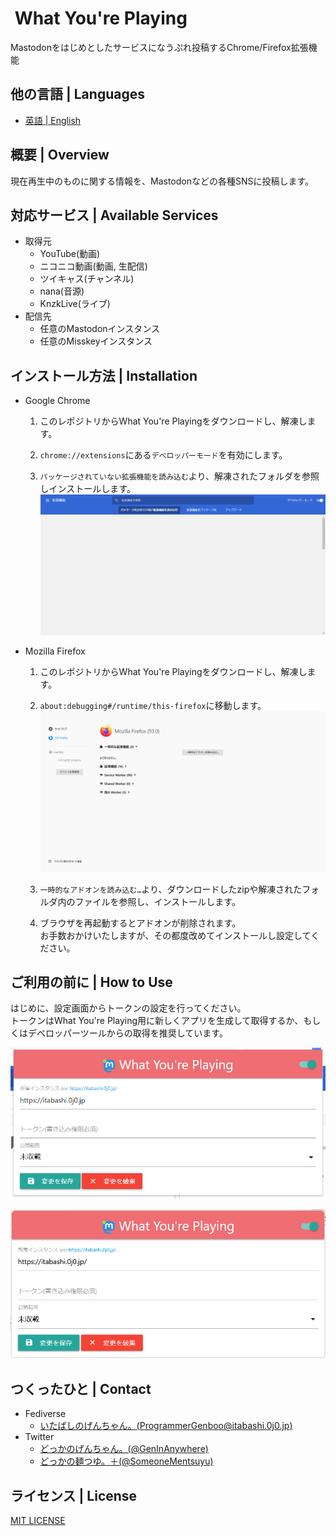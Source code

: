 # <img alt = "" src = "/icons/icon128.png" height = "48" align = "center" /> What You're Playing

Mastodonをはじめとしたサービスになうぷれ投稿するChrome/Firefox拡張機能



## 他の言語 | Languages
* [英語 | English](/README.md)


## 概要 | Overview
現在再生中のものに関する情報を、Mastodonなどの各種SNSに投稿します。


## 対応サービス | Available Services
* 取得元
  * YouTube(動画)
  * ニコニコ動画(動画, 生配信)
  * ツイキャス(チャンネル)
  * nana(音源)
  * KnzkLive(ライブ)
* 配信先
  * 任意のMastodonインスタンス
  * 任意のMisskeyインスタンス


## インストール方法 | Installation
* Google Chrome
  1. このレポジトリからWhat You're Playingをダウンロードし、解凍します。

  2. `chrome://extensions`にある`デベロッパーモード`を有効にします。

  3. `パッケージされていない拡張機能を読み込む`より、解凍されたフォルダを参照しインストールします。
     ![chrome://extensions](images/chrome-001.png)

* Mozilla Firefox
  1. このレポジトリからWhat You're Playingをダウンロードし、解凍します。

  2. `about:debugging#/runtime/this-firefox`に移動します。<br>
     ![about:debugging#/runtime/this-firefox](images/firefox-001.png)

  3. `一時的なアドオンを読み込む…`より、ダウンロードしたzipや解凍されたフォルダ内のファイルを参照し、インストールします。

  4. ブラウザを再起動するとアドオンが削除されます。<br>
	お手数おかけいたしますが、その都度改めてインストールし設定してください。


## ご利用の前に | How to Use
はじめに、設定画面からトークンの設定を行ってください。<Br />
トークンはWhat You're Playing用に新しくアプリを生成して取得するか、もしくはデベロッパーツールからの取得を推奨しています。

![Chromeでの設定画面](images/chrome-002.png)

![Firefoxでの設定画面](images/firefox-002.png)


## つくったひと | Contact
* Fediverse
  * [いたばしのげんちゃん。(ProgrammerGenboo@itabashi.0j0.jp)](https://itabashi.0j0.jp/@ProgrammerGenboo)
* Twitter
  * [どっかのげんちゃん。(@GenInAnywhere)](https://twitter.com/GenInAnywhere)
  * [どっかの麺つゆ。＋(@SomeoneMentsuyu)](https://twitter.com/SomeoneMentsuyu)


## ライセンス | License
[MIT LICENSE](/LICENSE)